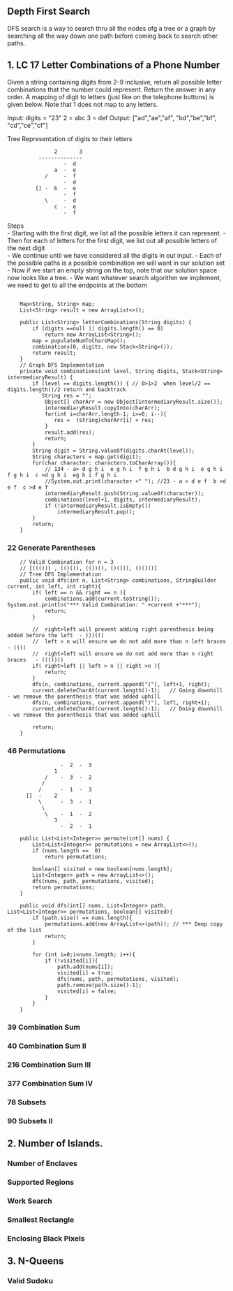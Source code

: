 ## Depth First Search
DFS search is a way to search thru all the nodes ofg a tree or a graph by searching all the way down one path before coming back to search other paths.

## 1. LC 17 Letter Combinations of a Phone Number
Given a string containing digits from 2-9 inclusive, return all possible letter combinations that the number could represent. 
Return the answer in any order. A mapping of digit to letters (just like on the telephone buttons) is given below. 
Note that 1 does not map to any letters.

Input: digits = "23"
            2 = abc
            3 = def 
Output: ["ad","ae","af",
         "bd","be","bf",
         "cd","ce","cf"]

Tree Representation of digits to their letters
```
               2       3
          -------------- 
                  -  d
               a  -  e
            /     -  f
                  -  d
         [] -  b  -  e
                  -  f
            \     -  d
               c  -  e
                  -  f
```
Steps          
    - Starting with the first digit, we list all the possible letters it can represent. 
    - Then for each of letters for the first digit, we list out all possible letters of the next digit  
    - We continue until we have considered all the digits in out input. 
    - Each of the possible paths is a possible combination we will want in our solution set
    - Now if we start an empty string on the top, note that our solution space now looks like a tree.
    - We want whatever search algorithm we implement, we need to get to all the endpoints at the bottom  

```

    Map<String, String> map;
    List<String> result = new ArrayList<>();

    public List<String> letterCombinations(String digits) {
        if (digits ==null || digits.length() == 0)
            return new ArrayList<String>();
        map = pupulateNumToCharsMap();
        combinations(0, digits, new Stack<String>());
        return result;
    }
    // Graph DFS Implementation    
    private void combinations(int level, String digits, Stack<String> intermediaryResult) {
        if (level == digits.length()) { // 0>1>2  when level/2 == digits.length()/2 return and backtrack
           String res = "";
            Object[] charArr = new Object[intermediaryResult.size()];
            intermediaryResult.copyInto(charArr);
            for(int i=charArr.length-1; i>=0; i--){
               res =  (String)charArr[i] + res;
            }
            result.add(res);
            return;
        }
        String digit = String.valueOf(digits.charAt(level));
        String characters = map.get(digit);
        for(char character: characters.toCharArray()){
            // 134 - a> d g h i  e g h i  f g h i  b d g h i  e g h i  f g h i  c >d g h i  eg h i f g h i
            //System.out.print(character +" "); //23 - a > d e f  b >d e f  c >d e f
            intermediaryResult.push(String.valueOf(character));
            combinations(level+1, digits, intermediaryResult);
            if (!intermediaryResult.isEmpty())
                intermediaryResult.pop();
        }
        return;
    }

```
### 22 Generate Parentheses
```    
    // Valid Combination for n = 3 
    // [((())) , (()()), (())(), ()(()), ()()()]
    // Tree DFS Implementation
    public void dfs(int n, List<String> combinations, StringBuilder current, int left, int right){
        if( left == n && right == n ){
            combinations.add(current.toString());  System.out.println("*** Valid Combination: " +current +"***");
            return;
        }

        //  right>left will prevent adding right parenthesis being added before the left  - )))(((
        //  left > n will ensure we do not add more than n left braces      - ((((
        //  right>left will ensure we do not add more than n right braces   - ((())))
        if( right>left || left > n || right >n ){
            return;
        }
        dfs(n, combinations, current.append("("), left+1, right);
        current.deleteCharAt(current.length()-1);   // Going downhill - we remove the parenthesis that was added uphill
        dfs(n, combinations, current.append(")"), left, right+1);
        current.deleteCharAt(current.length()-1);   // Doing downhill - we remove the parenthesis that was added uphill

        return;
    }
```

### 46 Permutations    

```
                 -  2  -  3
               1    
            /    -  3  -  2
           /
          /      -  1  -  3
      []  -    2    
          \      -  3  -  1
           \
            \    -  1  -  2
               3  
                 -  2  -  1

    public List<List<Integer>> permute(int[] nums) {
        List<List<Integer>> permutations = new ArrayList<>();
        if (nums.length ==  0)
            return permutations;

        boolean[] visited = new boolean[nums.length];
        List<Integer> path = new ArrayList<>();
        dfs(nums, path, permutations, visited);
        return permutations;
    }

    public void dfs(int[] nums, List<Integer> path, List<List<Integer>> permutations, boolean[] visited){
        if (path.size() == nums.length){            
            permutations.add(new ArrayList<>(path)); // *** Deep copy of the list 
            return;
        }

        for (int i=0;i<nums.length; i++){
            if (!visited[i]){     
                path.add(nums[i]);
                visited[i] = true;
                dfs(nums, path, permutations, visited);
                path.remove(path.size()-1); 
                visited[i] = false;
            }
        }
    }

```

### 39	Combination Sum
### 40	Combination Sum II
### 216	Combination Sum III
### 377	Combination Sum IV
### 78	Subsets
### 90  Subsets II        

## 2. Number of Islands.
    
### Number of Enclaves
### Supported Regions
### Work Search 
### Smallest Rectangle
### Enclosing Black Pixels
 
 
## 3. N-Queens
### Valid Sudoku
    